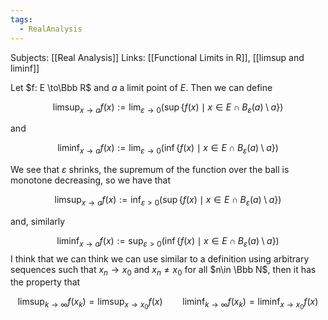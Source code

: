 ```yaml
---
tags:
  - RealAnalysis
---
```

Subjects: [[Real Analysis]]
Links: [[Functional Limits in R]], [[limsup and liminf]]

Let $f: E \to\Bbb R$ and $a$ a limit point of $E$. Then we can define

$$ \limsup_{x \to a} f(x) := \lim_{\varepsilon \to 0}(\sup\{ f(x)\mid x \in E \cap B_\varepsilon(a)\setminus a\}) $$

and

$$ \liminf_{x\to a}f(x) := \lim_{\varepsilon \to 0}(\inf\{f(x) \mid x \in E \cap B_{\varepsilon}(a) \setminus a\}) $$

We see that $\varepsilon$ shrinks, the supremum of the function over the ball is monotone decreasing, so we have that

$$ \limsup_{x \to a} f(x) := \inf_{\varepsilon >0}(\sup\{ f(x)\mid x \in E \cap B_\varepsilon(a)\setminus a\}) $$

and, similarly

$$ \liminf_{x\to a}f(x) := \sup_{\varepsilon > 0}(\inf\{f(x) \mid x \in E \cap B_{\varepsilon}(a) \setminus a\}) $$
I think that we can think we can use similar to a definition using arbitrary sequences such that $x_n \to x_0$ and $x_n \ne x_0$ for all $n\in \Bbb N$, then it has the property that

$$ \limsup_{k \to \infty} f(x_k) = \limsup_{x\to x_0} f(x) \qquad \liminf_{k \to \infty} f(x_k) = \liminf_{x\to x_0} f(x) $$
